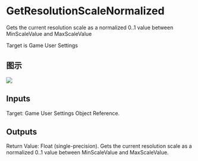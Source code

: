# GetResolutionScaleNormalized

Gets the current resolution scale as a normalized 0..1 value between MinScaleValue and MaxScaleValue

Target is Game User Settings

## 图示

![]($-20221218-20572195.png)

## Inputs

Target: Game User Settings Object Reference.  

## Outputs

Return Value: Float (single-precision). Gets the current resolution scale as a normalized 0..1 value between MinScaleValue and MaxScaleValue.

